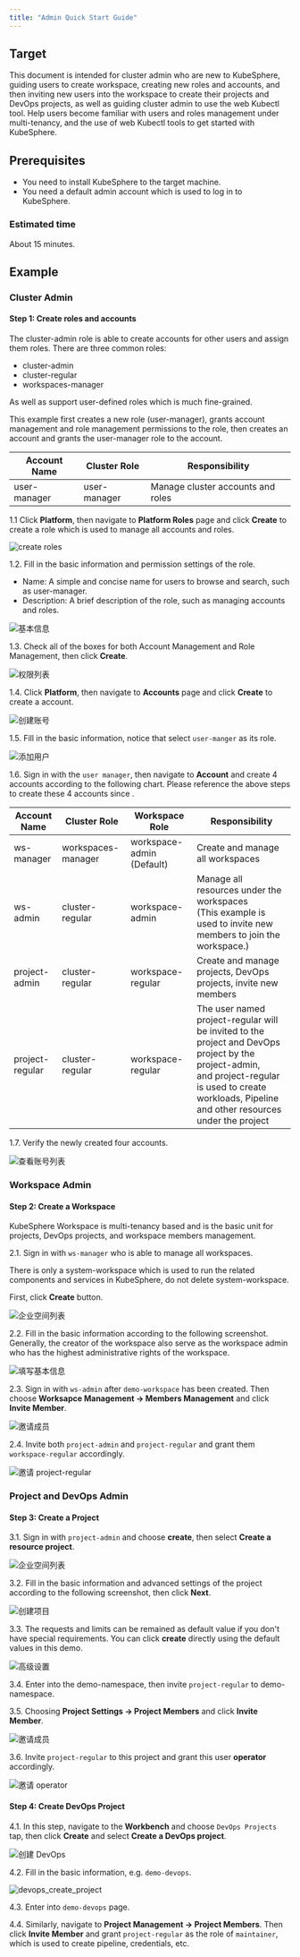 ```yaml
---
title: "Admin Quick Start Guide"
---
```


## Target

This document is intended for cluster admin who are new to KubeSphere, guiding users to create workspace, creating new roles and accounts, and then inviting new users into the workspace to create their projects and DevOps projects, as well as guiding cluster admin to use the web Kubectl tool. Help users become familiar with users and roles management under multi-tenancy, and the use of web Kubectl tools to get started with KubeSphere.

## Prerequisites

- You need to install KubeSphere to the target machine. 
- You need a default admin account which is used to log in to KubeSphere.

### Estimated time

About 15 minutes.

## Example

### Cluster Admin

#### Step 1: Create roles and accounts

The cluster-admin role is able to create accounts for other users and assign them roles. There are three common roles:

- cluster-admin
- cluster-regular 
- workspaces-manager

As well as support user-defined roles which is much fine-grained.

This example first creates a new role (user-manager), grants account management and role management permissions to the role, then creates an account and grants the user-manager role to the account.

|Account Name|Cluster Role|Responsibility|
|---|---|---|
|user-manager|user-manager|Manage cluster accounts and roles|

1.1 Click **Platform**, then navigate to **Platform Roles** page and click **Create** to create a role which is used to manage all accounts and roles.

![create roles](/admin-create-role-en.png)

1.2. Fill in the basic information and permission settings of the role.

- Name: A simple and concise name for users to browse and search, such as user-manager.
- Description: A brief description of the role, such as managing accounts and roles.

![基本信息](/role-basic-en.png)

1.3. Check all of the boxes for both Account Management and Role Management, then click **Create**.

![权限列表](/authority-list-en.png)

1.4. Click **Platform**, then navigate to **Accounts** page and click **Create** to create a account.

![创建账号](/account-list-en.png)

1.5. Fill in the basic information, notice that select `user-manger` as its role.
 
![添加用户](/demo-account-en.png)

1.6. Sign in with the `user manager`, then navigate to **Account** and create 4 accounts according to the following chart. Please reference the above steps to create these 4 accounts since .

|Account Name|Cluster Role|Workspace Role|Responsibility|
|---|---|---|---|
|ws-manager|workspaces-manager|workspace-admin (Default)|Create and manage all workspaces|
|ws-admin|cluster-regular|workspace-admin|Manage all resources under the workspaces<br> (This example is used to invite new members to join the workspace.)|
|project-admin|cluster-regular|workspace-regular|Create and manage projects, DevOps projects, invite new members|
|project-regular|cluster-regular|workspace-regular|The user named project-regular will be invited to the project and DevOps project by the project-admin, <br> and project-regular is used to create workloads, Pipeline and other resources under the project|

1.7. Verify the newly created four accounts.

![查看账号列表](/user-manager-list-en.png)

### Workspace Admin

#### Step 2: Create a Workspace

KubeSphere Workspace is multi-tenancy based and is the basic unit for projects, DevOps projects, and workspace members management.

2.1. Sign in with `ws-manager` who is able to manage all workspaces.

There is only a system-workspace which is used to run the related components and services in KubeSphere, do not delete system-workspace.

First, click **Create** button.

![企业空间列表](/how-to-create-workspace-en.png)

2.2. Fill in the basic information according to the following screenshot. Generally, the creator of the workspace also serve as the workspace admin who has the highest administrative rights of the workspace.

![填写基本信息](/demo-workspace-en.png)

2.3. Sign in with `ws-admin` after `demo-workspace` has been created. Then choose **Worksapce Management → Members Management** and click **Invite Member**.

![邀请成员](/workspace-member-list-en.png)

2.4. Invite both `project-admin` and `project-regular` and grant them `workspace-regular` accordingly.

![邀请 project-regular](/invite-operator-user-en.png)

### Project and DevOps Admin

#### Step 3: Create a Project

3.1. Sign in with `project-admin` and choose **create**, then select **Create a resource project**.

![企业空间列表](/workspace-list-demo-en.png)

3.2. Fill in the basic information and advanced settings of the project according to the following screenshot, then click **Next**.

![创建项目](/create-project-basic-en.png)

3.3. The requests and limits can be remained as default value if you don't have special requirements. You can click **create** directly using the default values in this demo.

![高级设置](/namespace-limit-request-1-en.png)

3.4. Enter into the demo-namespace, then invite `project-regular` to demo-namespace.

3.5. Choosing **Project Settings → Project Members** and click **Invite Member**.

![邀请成员](/invite-operator-to-ns-en.png)

3.6. Invite `project-regular` to this project and grant this user **operator** accordingly.

![邀请 operator](/grant-role-to-operator-en.png)

#### Step 4: Create DevOps Project

4.1. In this step, navigate to the **Workbench** and choose `DevOps Projects` tap, then click **Create** and select **Create a DevOps project**.

![创建 DevOps](/docs-demo-devops-en.png)

4.2. Fill in the basic information, e.g. `demo-devops`.

![devops_create_project](/devops_create_project-1-en.png)

4.3. Enter into `demo-devops` page.

4.4. Similarly, navigate to **Project Management → Project Members**. Then click **Invite Member** and grant `project-regular` as the role of `maintainer`, which is used to create pipeline, credentials, etc.



